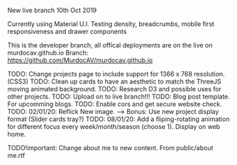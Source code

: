 New live branch 10th Oct 2019

Currently using Material U.I.
Testing density, breadcrumbs, mobile first responsiveness and drawer components

This is the developer branch, all offical deployments are on the live on murdocav.github.io
Branch: https://github.com/MurdocAV/murdocav.github.io

TODO: Change projects page to include support for 1366 x 768 resolution. (CSS3)
TODO: Clean up cards to have an aesthetic to match the ThreeJS moving animated background.
TODO: Research D3 and possible uses for other projects.
TODO: Upload on to live branch!!!
TODO: Blog post template. For upcomming blogs.
TODO: Enable cors and get secure website check.
TODO: 02/01/20: Reflick New image. --> Bonus: Use new project display format (Slider cards tray?)
TODO: 08/01/20: Add a fliping-rotating animation for different focus every week/month/season (choose 1). Display on web home.


TODO!important: Change about me to new content. From public/about me.rtf